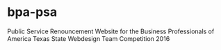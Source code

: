 # bpa-psa
Public Service Renouncement Website for the Business Professionals of America Texas State Webdesign Team Competition 2016
